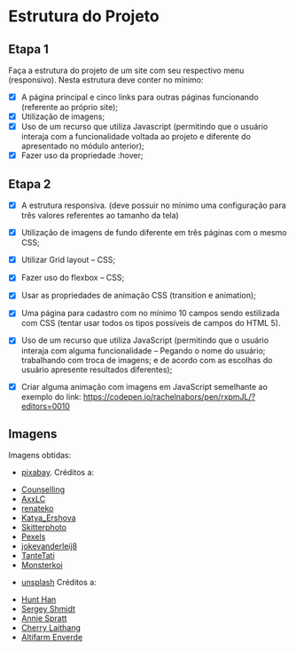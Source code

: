 # Estrutura do Projeto

## Etapa 1

Faça a estrutura do projeto de um site com seu respectivo menu (responsivo). Nesta estrutura deve conter no mínimo:

- [x] A página principal e cinco links para outras páginas funcionando (referente ao próprio site);
- [x] Utilização de imagens;
- [x] Uso de um recurso que utiliza Javascript (permitindo que o usuário interaja com a funcionalidade voltada ao projeto e diferente do apresentado no módulo anterior);
- [x] Fazer uso da propriedade :hover;

## Etapa 2

- [x] A estrutura responsiva. (deve possuir no mínimo uma configuração para três valores referentes ao tamanho da tela)

- [x] Utilização de imagens de fundo diferente em três páginas com o mesmo CSS;

- [x] Utilizar Grid layout – CSS;

- [x] Fazer uso do flexbox – CSS;

- [x] Usar as propriedades de animação CSS (transition e animation);

- [x] Uma página para cadastro com no mínimo 10 campos sendo estilizada com CSS (tentar usar todos os tipos possíveis de campos do HTML 5).

- [x] Uso de um recurso que utiliza JavaScript (permitindo que o usuário interaja com alguma funcionalidade – Pegando o nome do usuário; trabalhando com troca de imagens; e de acordo com as escolhas do usuário apresente resultados diferentes);

- [x] Criar alguma animação com imagens em JavaScript semelhante ao exemplo do link: https://codepen.io/rachelnabors/pen/rxpmJL/?editors=0010

## Imagens

Imagens obtidas:

- [pixabay](https://pixabay.com).
Créditos a:
* [Counselling](https://pixabay.com/pt/users/counselling-440107)
* [AxxLC](https://pixabay.com/pt/users/axxlc-1861698)
* [renateko](https://pixabay.com/pt/users/renateko-15186262)
* [Katya_Ershova](https://pixabay.com/pt/users/katya_ershova-21042769)
* [Skitterphoto](https://pixabay.com/pt/users/skitterphoto-324082)
* [Pexels](https://pixabay.com/pt/users/pexels-2286921)
* [jokevanderleij8](https://pixabay.com/pt/users/jokevanderleij8-5591596)
* [TanteTati](https://pixabay.com/pt/users/tantetati-77004)
* [Monsterkoi](https://pixabay.com/pt/users/monsterkoi-65294)

- [unsplash](https://unsplash.com)
Créditos a:
* [Hunt Han](https://unsplash.com/@hunth)
* [Sergey Shmidt](https://unsplash.com/@monstercritic)
* [Annie Spratt](https://unsplash.com/@anniespratt)
* [Cherry Laithang](https://unsplash.com/@laicho)
* [Altifarm Enverde](https://unsplash.com/@altifarm)